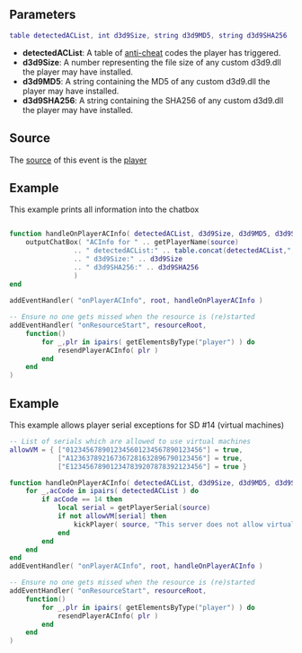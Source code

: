 Parameters
----------

``` lua
table detectedACList, int d3d9Size, string d3d9MD5, string d3d9SHA256
```

-   **detectedACList**: A table of [anti-cheat](/docs/Anti-cheat_guide.md "wikilink") codes the player has triggered.
-   **d3d9Size**: A number representing the file size of any custom d3d9.dll the player may have installed.
-   **d3d9MD5**: A string containing the MD5 of any custom d3d9.dll the player may have installed.
-   **d3d9SHA256**: A string containing the SHA256 of any custom d3d9.dll the player may have installed.

Source
------

The [source](/docs/event_system#Event_source.md "wikilink") of this event is the [player](/player.md "wikilink")

Example
-------

This example prints all information into the chatbox

``` lua

function handleOnPlayerACInfo( detectedACList, d3d9Size, d3d9MD5, d3d9SHA256 )
    outputChatBox( "ACInfo for " .. getPlayerName(source)
                .. " detectedACList:" .. table.concat(detectedACList,",")
                .. " d3d9Size:" .. d3d9Size
                .. " d3d9SHA256:" .. d3d9SHA256
                )
end
    
addEventHandler( "onPlayerACInfo", root, handleOnPlayerACInfo )

-- Ensure no one gets missed when the resource is (re)started
addEventHandler( "onResourceStart", resourceRoot,
    function()
        for _,plr in ipairs( getElementsByType("player") ) do
            resendPlayerACInfo( plr )
        end
    end
)
```

Example
-------

This example allows player serial exceptions for SD \#14 (virtual machines)

``` lua
-- List of serials which are allowed to use virtual machines
allowVM = { ["0123456789012345601234567890123456"] = true,
            ["A123637892167367281632896790123456"] = true,
            ["E123456789012347839207878392123456"] = true }

function handleOnPlayerACInfo( detectedACList, d3d9Size, d3d9MD5, d3d9SHA256 )
    for _,acCode in ipairs( detectedACList ) do
        if acCode == 14 then
            local serial = getPlayerSerial(source)
            if not allowVM[serial] then
                kickPlayer( source, "This server does not allow virtual machines." )
            end
        end
    end
end
addEventHandler( "onPlayerACInfo", root, handleOnPlayerACInfo )

-- Ensure no one gets missed when the resource is (re)started
addEventHandler( "onResourceStart", resourceRoot,
    function()
        for _,plr in ipairs( getElementsByType("player") ) do
            resendPlayerACInfo( plr )
        end
    end
)
```
